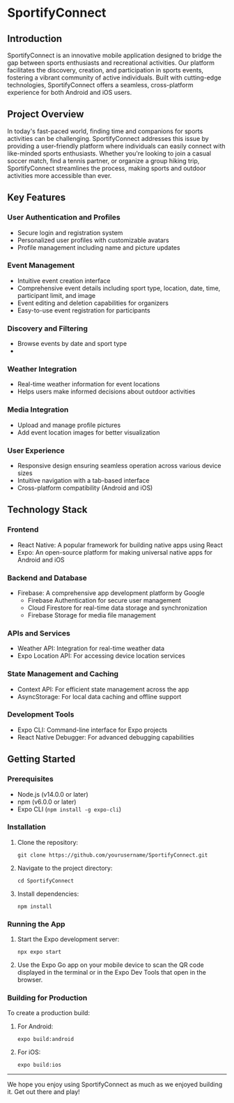 # SportifyConnect

## Introduction
SportifyConnect is an innovative mobile application designed to bridge the gap between sports enthusiasts and recreational activities. Our platform facilitates the discovery, creation, and participation in sports events, fostering a vibrant community of active individuals. Built with cutting-edge technologies, SportifyConnect offers a seamless, cross-platform experience for both Android and iOS users.

## Project Overview
In today's fast-paced world, finding time and companions for sports activities can be challenging. SportifyConnect addresses this issue by providing a user-friendly platform where individuals can easily connect with like-minded sports enthusiasts. Whether you're looking to join a casual soccer match, find a tennis partner, or organize a group hiking trip, SportifyConnect streamlines the process, making sports and outdoor activities more accessible than ever.

## Key Features

### User Authentication and Profiles
- Secure login and registration system
- Personalized user profiles with customizable avatars
- Profile management including name and picture updates

### Event Management
- Intuitive event creation interface
- Comprehensive event details including sport type, location, date, time, participant limit, and image
- Event editing and deletion capabilities for organizers
- Easy-to-use event registration for participants

### Discovery and Filtering
- Browse events by date and sport type
- 

### Weather Integration
- Real-time weather information for event locations
- Helps users make informed decisions about outdoor activities

### Media Integration
- Upload and manage profile pictures
- Add event location images for better visualization

### User Experience
- Responsive design ensuring seamless operation across various device sizes
- Intuitive navigation with a tab-based interface
- Cross-platform compatibility (Android and iOS)

## Technology Stack

### Frontend
- React Native: A popular framework for building native apps using React
- Expo: An open-source platform for making universal native apps for Android and iOS

### Backend and Database
- Firebase: A comprehensive app development platform by Google
  - Firebase Authentication for secure user management
  - Cloud Firestore for real-time data storage and synchronization
  - Firebase Storage for media file management

### APIs and Services
- Weather API: Integration for real-time weather data
- Expo Location API: For accessing device location services

### State Management and Caching
- Context API: For efficient state management across the app
- AsyncStorage: For local data caching and offline support

### Development Tools
- Expo CLI: Command-line interface for Expo projects
- React Native Debugger: For advanced debugging capabilities

## Getting Started

### Prerequisites
- Node.js (v14.0.0 or later)
- npm (v6.0.0 or later)
- Expo CLI (`npm install -g expo-cli`)

### Installation
1. Clone the repository:
   ```
   git clone https://github.com/yourusername/SportifyConnect.git
   ```
2. Navigate to the project directory:
   ```
   cd SportifyConnect
   ```
3. Install dependencies:
   ```
   npm install
   ```

### Running the App
1. Start the Expo development server:
   ```
   npx expo start
   ```
2. Use the Expo Go app on your mobile device to scan the QR code displayed in the terminal or in the Expo Dev Tools that open in the browser.

### Building for Production
To create a production build:
1. For Android:
   ```
   expo build:android
   ```
2. For iOS:
   ```
   expo build:ios
   ```

---

We hope you enjoy using SportifyConnect as much as we enjoyed building it. Get out there and play!
